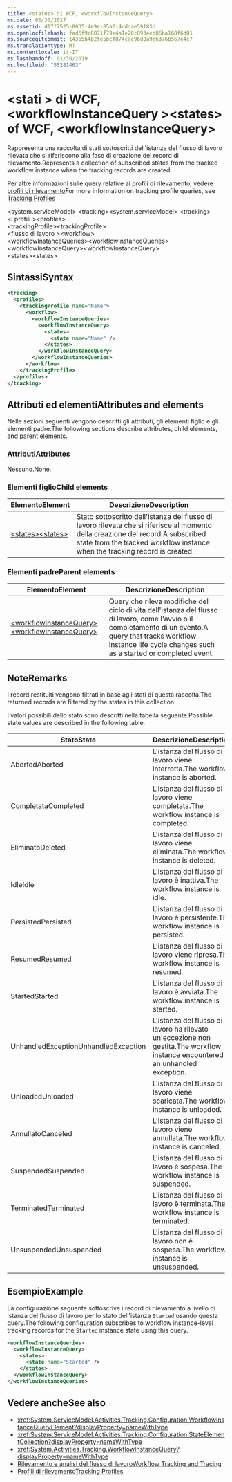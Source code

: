 ```yaml
---
title: <states> di WCF, <workflowInstanceQuery>
ms.date: 03/30/2017
ms.assetid: d17f7525-8035-4e9e-85a0-4cddae59f85d
ms.openlocfilehash: fad6f9c8871f79e4a1e26c893eed86ba168f6d01
ms.sourcegitcommit: 14355b4b2fe5bcf874cac96d0a9e6376b567e4c7
ms.translationtype: MT
ms.contentlocale: it-IT
ms.lasthandoff: 01/30/2019
ms.locfileid: "55281463"
---
```

# <a name="states-of-wcf-workflowinstancequery"></a><span data-ttu-id="ddc5c-102">\<stati > di WCF, \<workflowInstanceQuery ></span><span class="sxs-lookup"><span data-stu-id="ddc5c-102">\<states> of WCF, \<workflowInstanceQuery></span></span>

<span data-ttu-id="ddc5c-103">Rappresenta una raccolta di stati sottoscritti dell'istanza del flusso di lavoro rilevata che si riferiscono alla fase di creazione dei record di rilevamento.</span><span class="sxs-lookup"><span data-stu-id="ddc5c-103">Represents a collection of subscribed states from the tracked workflow instance when the tracking records are created.</span></span>  
  
<span data-ttu-id="ddc5c-104">Per altre informazioni sulle query relative ai profili di rilevamento, vedere [profili di rilevamento](../../../../../docs/framework/windows-workflow-foundation/tracking-profiles.md)</span><span class="sxs-lookup"><span data-stu-id="ddc5c-104">For more information on tracking profile queries, see [Tracking Profiles](../../../../../docs/framework/windows-workflow-foundation/tracking-profiles.md)</span></span>  
  
<span data-ttu-id="ddc5c-105">\<system.serviceModel> \<tracking></span><span class="sxs-lookup"><span data-stu-id="ddc5c-105">\<system.serviceModel> \<tracking></span></span>  
<span data-ttu-id="ddc5c-106">\<i profili ></span><span class="sxs-lookup"><span data-stu-id="ddc5c-106">\<profiles></span></span>  
<span data-ttu-id="ddc5c-107">\<trackingProfile></span><span class="sxs-lookup"><span data-stu-id="ddc5c-107">\<trackingProfile></span></span>  
<span data-ttu-id="ddc5c-108">\<flusso di lavoro ></span><span class="sxs-lookup"><span data-stu-id="ddc5c-108">\<workflow></span></span>  
<span data-ttu-id="ddc5c-109">\<workflowInstanceQueries></span><span class="sxs-lookup"><span data-stu-id="ddc5c-109">\<workflowInstanceQueries></span></span>  
<span data-ttu-id="ddc5c-110">\<workflowInstanceQuery></span><span class="sxs-lookup"><span data-stu-id="ddc5c-110">\<workflowInstanceQuery></span></span>  
<span data-ttu-id="ddc5c-111">\<states></span><span class="sxs-lookup"><span data-stu-id="ddc5c-111">\<states></span></span>  
  
## <a name="syntax"></a><span data-ttu-id="ddc5c-112">Sintassi</span><span class="sxs-lookup"><span data-stu-id="ddc5c-112">Syntax</span></span>  
  
```xml  
<tracking>
  <profiles>
    <trackingProfile name="Name">
      <workflow>
        <workflowInstanceQueries>
          <workflowInstanceQuery>
            <states>
              <state name="Name" />
            </states>
          </workflowInstanceQuery>
        </workflowInstanceQueries>
      </workflow>
    </trackingProfile>
  </profiles>
</tracking>
```  
  
## <a name="attributes-and-elements"></a><span data-ttu-id="ddc5c-113">Attributi ed elementi</span><span class="sxs-lookup"><span data-stu-id="ddc5c-113">Attributes and elements</span></span>

<span data-ttu-id="ddc5c-114">Nelle sezioni seguenti vengono descritti gli attributi, gli elementi figlio e gli elementi padre.</span><span class="sxs-lookup"><span data-stu-id="ddc5c-114">The following sections describe attributes, child elements, and parent elements.</span></span>  
  
### <a name="attributes"></a><span data-ttu-id="ddc5c-115">Attributi</span><span class="sxs-lookup"><span data-stu-id="ddc5c-115">Attributes</span></span>  

<span data-ttu-id="ddc5c-116">Nessuno.</span><span class="sxs-lookup"><span data-stu-id="ddc5c-116">None.</span></span>  
  
### <a name="child-elements"></a><span data-ttu-id="ddc5c-117">Elementi figlio</span><span class="sxs-lookup"><span data-stu-id="ddc5c-117">Child elements</span></span>
  
|<span data-ttu-id="ddc5c-118">Elemento</span><span class="sxs-lookup"><span data-stu-id="ddc5c-118">Element</span></span>|<span data-ttu-id="ddc5c-119">Descrizione</span><span class="sxs-lookup"><span data-stu-id="ddc5c-119">Description</span></span>|  
|-------------|-----------------|  
|[<span data-ttu-id="ddc5c-120">\<states></span><span class="sxs-lookup"><span data-stu-id="ddc5c-120">\<states></span></span>](state-of-wcf-workflowinstancequery.md)|<span data-ttu-id="ddc5c-121">Stato sottoscritto dell'istanza del flusso di lavoro rilevata che si riferisce al momento della creazione del record.</span><span class="sxs-lookup"><span data-stu-id="ddc5c-121">A subscribed state from the tracked workflow instance when the tracking record is created.</span></span>|  
  
### <a name="parent-elements"></a><span data-ttu-id="ddc5c-122">Elementi padre</span><span class="sxs-lookup"><span data-stu-id="ddc5c-122">Parent elements</span></span>  
  
|<span data-ttu-id="ddc5c-123">Elemento</span><span class="sxs-lookup"><span data-stu-id="ddc5c-123">Element</span></span>|<span data-ttu-id="ddc5c-124">Descrizione</span><span class="sxs-lookup"><span data-stu-id="ddc5c-124">Description</span></span>|  
|-------------|-----------------|  
|[<span data-ttu-id="ddc5c-125">\<workflowInstanceQuery></span><span class="sxs-lookup"><span data-stu-id="ddc5c-125">\<workflowInstanceQuery></span></span>](../../../../../docs/framework/configure-apps/file-schema/windows-workflow-foundation/workflowinstancequery.md)|<span data-ttu-id="ddc5c-126">Query che rileva modifiche del ciclo di vita dell'istanza del flusso di lavoro, come l'avvio o il completamento di un evento.</span><span class="sxs-lookup"><span data-stu-id="ddc5c-126">A query that tracks workflow instance life cycle changes such as a started or completed event.</span></span>|  
  
## <a name="remarks"></a><span data-ttu-id="ddc5c-127">Note</span><span class="sxs-lookup"><span data-stu-id="ddc5c-127">Remarks</span></span>

<span data-ttu-id="ddc5c-128">I record restituiti vengono filtrati in base agli stati di questa raccolta.</span><span class="sxs-lookup"><span data-stu-id="ddc5c-128">The returned records are filtered by the states in this collection.</span></span>  
  
<span data-ttu-id="ddc5c-129">I valori possibili dello stato sono descritti nella tabella seguente.</span><span class="sxs-lookup"><span data-stu-id="ddc5c-129">Possible state values are described in the following table.</span></span>  
  
|<span data-ttu-id="ddc5c-130">Stato</span><span class="sxs-lookup"><span data-stu-id="ddc5c-130">State</span></span>|<span data-ttu-id="ddc5c-131">Descrizione</span><span class="sxs-lookup"><span data-stu-id="ddc5c-131">Description</span></span>|  
|-----------|-----------------|  
|<span data-ttu-id="ddc5c-132">Aborted</span><span class="sxs-lookup"><span data-stu-id="ddc5c-132">Aborted</span></span>|<span data-ttu-id="ddc5c-133">L'istanza del flusso di lavoro viene interrotta.</span><span class="sxs-lookup"><span data-stu-id="ddc5c-133">The workflow instance is aborted.</span></span>|  
|<span data-ttu-id="ddc5c-134">Completata</span><span class="sxs-lookup"><span data-stu-id="ddc5c-134">Completed</span></span>|<span data-ttu-id="ddc5c-135">L'istanza del flusso di lavoro viene completata.</span><span class="sxs-lookup"><span data-stu-id="ddc5c-135">The workflow instance is completed.</span></span>|  
|<span data-ttu-id="ddc5c-136">Eliminato</span><span class="sxs-lookup"><span data-stu-id="ddc5c-136">Deleted</span></span>|<span data-ttu-id="ddc5c-137">L'istanza del flusso di lavoro viene eliminata.</span><span class="sxs-lookup"><span data-stu-id="ddc5c-137">The workflow instance is deleted.</span></span>|  
|<span data-ttu-id="ddc5c-138">Idle</span><span class="sxs-lookup"><span data-stu-id="ddc5c-138">Idle</span></span>|<span data-ttu-id="ddc5c-139">L'istanza del flusso di lavoro è inattiva.</span><span class="sxs-lookup"><span data-stu-id="ddc5c-139">The workflow instance is idle.</span></span>|  
|<span data-ttu-id="ddc5c-140">Persisted</span><span class="sxs-lookup"><span data-stu-id="ddc5c-140">Persisted</span></span>|<span data-ttu-id="ddc5c-141">L'istanza del flusso di lavoro è persistente.</span><span class="sxs-lookup"><span data-stu-id="ddc5c-141">The workflow instance is persisted.</span></span>|  
|<span data-ttu-id="ddc5c-142">Resumed</span><span class="sxs-lookup"><span data-stu-id="ddc5c-142">Resumed</span></span>|<span data-ttu-id="ddc5c-143">L'istanza del flusso di lavoro viene ripresa.</span><span class="sxs-lookup"><span data-stu-id="ddc5c-143">The workflow instance is resumed.</span></span>|  
|<span data-ttu-id="ddc5c-144">Started</span><span class="sxs-lookup"><span data-stu-id="ddc5c-144">Started</span></span>|<span data-ttu-id="ddc5c-145">L'istanza del flusso di lavoro è avviata.</span><span class="sxs-lookup"><span data-stu-id="ddc5c-145">The workflow instance is started.</span></span>|  
|<span data-ttu-id="ddc5c-146">UnhandledException</span><span class="sxs-lookup"><span data-stu-id="ddc5c-146">UnhandledException</span></span>|<span data-ttu-id="ddc5c-147">L'istanza del flusso di lavoro ha rilevato un'eccezione non gestita.</span><span class="sxs-lookup"><span data-stu-id="ddc5c-147">The workflow instance encountered an unhandled exception.</span></span>|  
|<span data-ttu-id="ddc5c-148">Unloaded</span><span class="sxs-lookup"><span data-stu-id="ddc5c-148">Unloaded</span></span>|<span data-ttu-id="ddc5c-149">L'istanza del flusso di lavoro viene scaricata.</span><span class="sxs-lookup"><span data-stu-id="ddc5c-149">The workflow instance is unloaded.</span></span>|  
|<span data-ttu-id="ddc5c-150">Annullato</span><span class="sxs-lookup"><span data-stu-id="ddc5c-150">Canceled</span></span>|<span data-ttu-id="ddc5c-151">L'istanza del flusso di lavoro viene annullata.</span><span class="sxs-lookup"><span data-stu-id="ddc5c-151">The workflow instance is canceled.</span></span>|  
|<span data-ttu-id="ddc5c-152">Suspended</span><span class="sxs-lookup"><span data-stu-id="ddc5c-152">Suspended</span></span>|<span data-ttu-id="ddc5c-153">L'istanza del flusso di lavoro è sospesa.</span><span class="sxs-lookup"><span data-stu-id="ddc5c-153">The workflow instance is suspended.</span></span>|  
|<span data-ttu-id="ddc5c-154">Terminated</span><span class="sxs-lookup"><span data-stu-id="ddc5c-154">Terminated</span></span>|<span data-ttu-id="ddc5c-155">L'istanza del flusso di lavoro è terminata.</span><span class="sxs-lookup"><span data-stu-id="ddc5c-155">The workflow instance is terminated.</span></span>|  
|<span data-ttu-id="ddc5c-156">Unsuspended</span><span class="sxs-lookup"><span data-stu-id="ddc5c-156">Unsuspended</span></span>|<span data-ttu-id="ddc5c-157">L'istanza del flusso di lavoro non è sospesa.</span><span class="sxs-lookup"><span data-stu-id="ddc5c-157">The workflow instance is unsuspended.</span></span>|  
  
## <a name="example"></a><span data-ttu-id="ddc5c-158">Esempio</span><span class="sxs-lookup"><span data-stu-id="ddc5c-158">Example</span></span>

<span data-ttu-id="ddc5c-159">La configurazione seguente sottoscrive i record di rilevamento a livello di istanza del flusso di lavoro per lo stato dell'istanza `Started` usando questa query.</span><span class="sxs-lookup"><span data-stu-id="ddc5c-159">The following configuration subscribes to workflow instance-level tracking records for the `Started` instance state using this query.</span></span>  
  
```xml  
<workflowInstanceQueries>
  <workflowInstanceQuery>
    <states>
      <state name="Started" />
    </states>
  </workflowInstanceQuery>
</workflowInstanceQueries>
```  
  
## <a name="see-also"></a><span data-ttu-id="ddc5c-160">Vedere anche</span><span class="sxs-lookup"><span data-stu-id="ddc5c-160">See also</span></span>

- <xref:System.ServiceModel.Activities.Tracking.Configuration.WorkflowInstanceQueryElement?displayProperty=nameWithType>
- <xref:System.ServiceModel.Activities.Tracking.Configuration.StateElementCollection?displayProperty=nameWithType>
- <xref:System.Activities.Tracking.WorkflowInstanceQuery?displayProperty=nameWithType>
- [<span data-ttu-id="ddc5c-161">Rilevamento e analisi del flusso di lavoro</span><span class="sxs-lookup"><span data-stu-id="ddc5c-161">Workflow Tracking and Tracing</span></span>](../../../../../docs/framework/windows-workflow-foundation/workflow-tracking-and-tracing.md)
- [<span data-ttu-id="ddc5c-162">Profili di rilevamento</span><span class="sxs-lookup"><span data-stu-id="ddc5c-162">Tracking Profiles</span></span>](../../../../../docs/framework/windows-workflow-foundation/tracking-profiles.md)
